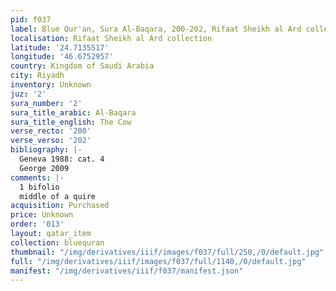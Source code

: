 ```yaml
---
pid: f037
label: Blue Qur'an, Sura Al-Baqara, 200-202, Rifaat Sheikh al Ard collection
localisation: Rifaat Sheikh al Ard collection
latitude: '24.7135517'
longitude: '46.6752957'
country: Kingdom of Saudi Arabia
city: Riyadh
inventory: Unknown
juz: '2'
sura_number: '2'
sura_title_arabic: Al-Baqara
sura_title_english: The Cow
verse_recto: '200'
verse_verso: '202'
bibliography: |-
  Geneva 1988: cat. 4
  George 2009
comments: |-
  1 bifolio
  middle of a quire
acquisition: Purchased
price: Unknown
order: '013'
layout: qatar_item
collection: bluequran
thumbnail: "/img/derivatives/iiif/images/f037/full/250,/0/default.jpg"
full: "/img/derivatives/iiif/images/f037/full/1140,/0/default.jpg"
manifest: "/img/derivatives/iiif/f037/manifest.json"
---
```

